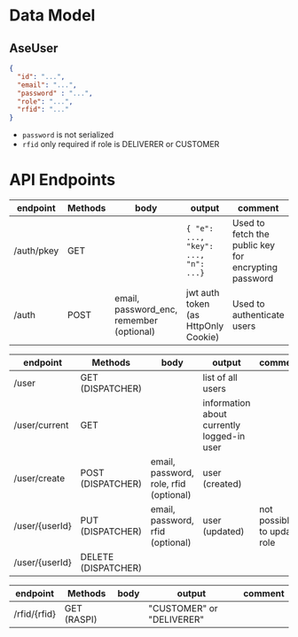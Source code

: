 # Data Model

## AseUser
```json
{
  "id": "...",
  "email": "...",
  "password" : "...",
  "role": "...",
  "rfid": "..."
}
```
- `password` is not serialized
- `rfid` only required if role is DELIVERER or CUSTOMER

# API Endpoints

| endpoint   | Methods | body                                     | output                              | comment                                             |
|------------|---------|------------------------------------------|-------------------------------------|-----------------------------------------------------|
| /auth/pkey | GET     |                                          | `{ "e": ..., "key": ..., "n": ...}` | Used to fetch the public key for encrypting password |
| /auth      | POST    | email, password_enc, remember (optional) | jwt auth token (as HttpOnly Cookie) | Used to authenticate users                          |

| endpoint       | Methods             | body                                   | output                                     | comment                     |
|----------------|---------------------|----------------------------------------|--------------------------------------------|-----------------------------|
| /user          | GET (DISPATCHER)    |                                        | list of all users                          |                             |
| /user/current  | GET                 |                                        | information about currently logged-in user |                             |
| /user/create   | POST (DISPATCHER)   | email, password, role, rfid (optional) | user (created)                             |                             | 
| /user/{userId} | PUT (DISPATCHER)    | email, password, rfid (optional)       | user (updated)                             | not possible to update role |
| /user/{userId} | DELETE (DISPATCHER) |                                        |                                            |                             |

| endpoint     | Methods     | body | output                    | comment |
|--------------|-------------|------|---------------------------|---------|
| /rfid/{rfid} | GET (RASPI) |      | "CUSTOMER" or "DELIVERER" |         |

